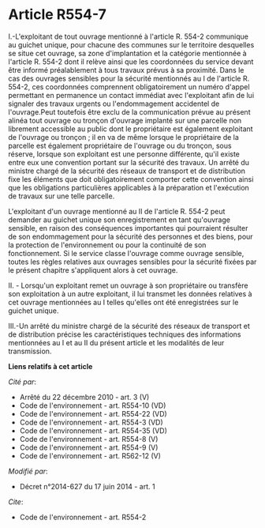 # Article R554-7

I.-L'exploitant de tout ouvrage mentionné à l'article R. 554-2 communique au guichet unique, pour chacune des communes sur le
territoire desquelles se situe cet ouvrage, sa zone d'implantation et la catégorie mentionnée à l'article R. 554-2 dont il
relève ainsi que les coordonnées du service devant être informé préalablement à tous travaux prévus à sa proximité. Dans le
cas des ouvrages sensibles pour la sécurité mentionnés au I de l'article R. 554-2, ces coordonnées comprennent
obligatoirement un numéro d'appel permettant en permanence un contact immédiat avec l'exploitant afin de lui signaler des
travaux urgents ou l'endommagement accidentel de l'ouvrage.Peut toutefois être exclu de la communication prévue au présent
alinéa tout ouvrage ou tronçon d'ouvrage implanté sur une parcelle non librement accessible au public dont le propriétaire
est également exploitant de l'ouvrage ou tronçon ; il en va de même lorsque le propriétaire de la parcelle est également
propriétaire de l'ouvrage ou du tronçon, sous réserve, lorsque son exploitant est une personne différente, qu'il existe entre
eux une convention portant sur la sécurité des travaux. Un arrêté du ministre chargé de la sécurité des réseaux de transport
et de distribution fixe les éléments que doit obligatoirement comporter cette convention ainsi que les obligations
particulières applicables à la préparation et l'exécution de travaux sur une telle parcelle. 

L'exploitant d'un ouvrage mentionné au II de l'article R. 554-2 peut demander au guichet unique son enregistrement en tant
qu'ouvrage sensible, en raison des conséquences importantes qui pourraient résulter de son endommagement pour la sécurité des
personnes et des biens, pour la protection de l'environnement ou pour la continuité de son fonctionnement. Si le service
classe l'ouvrage comme ouvrage sensible, toutes les règles relatives aux ouvrages sensibles pour la sécurité fixées par le
présent chapitre s'appliquent alors à cet ouvrage. 

II. - Lorsqu'un exploitant remet un ouvrage à son propriétaire ou transfère son exploitation à un autre exploitant, il lui
transmet les données relatives à cet ouvrage mentionnées au I telles qu'elles ont été enregistrées sur le guichet unique. 

III.-Un arrêté du ministre chargé de la sécurité des réseaux de transport et de distribution précise les caractéristiques
techniques des informations mentionnées au I et au II du présent article et les modalités de leur transmission.

**Liens relatifs à cet article**

_Cité par_:

  - Arrêté du 22 décembre 2010 - art. 3 (V)
  - Code de l'environnement - art. R554-10 (VD)
  - Code de l'environnement - art. R554-22 (VD)
  - Code de l'environnement - art. R554-3 (VD)
  - Code de l'environnement - art. R554-35 (VD)
  - Code de l'environnement - art. R554-8 (V)
  - Code de l'environnement - art. R554-9 (V)
  - Code de l'environnement - art. R562-12 (V)

_Modifié par_:

  - Décret n°2014-627 du 17 juin 2014 - art. 1

_Cite_:

  - Code de l'environnement - art. R554-2
